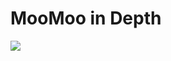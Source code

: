 # MooMoo in Depth



<a href="https://github.com/NuroC/moomoo-in-depth/graphs/contributors">
  <img src="https://contrib.rocks/image?repo=NuroC/moomoo-in-depth" />
</a>
